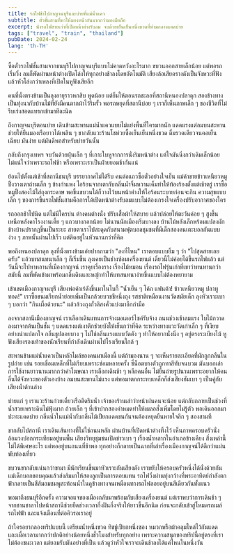 ```yaml
---
title: รถไฟช้าไปกาญจนบุรีและบ่ายที่แม่น้ำแคว
subtitle: ตั๋วชั้นสามที่พาให้มองหน้ากันมากกว่ามองมือถือ
excerpt: นั่งรถไฟสายเก่าที่เปิดหน้าต่างรับลม จบด้วยเย็นเย็นหนึ่งขวดที่ท่ามกลางแดดบ่าย
tags: ["travel", "train", "thailand"]
pubDate: 2024-02-24
lang: 'th-TH'
---
```


ซื้อตั๋วรถไฟชั้นสามจากธนบุรีไปกาญจนบุรีแบบไม่คาดหวังอะไรมาก ขบวนออกสายเล็กน้อย แต่พอรถเริ่มวิ่ง ลมก็พัดผ่านหน้าต่างเปิดโล่งให้ทุกอย่างช้าลงโดยอัตโนมัติ เสียงล้อเสียดรางดังเป็นจังหวะที่ฟังแล้วหัวโล่งกว่าเพลงที่เปิดในหูฟังเสียอีก

คนที่นั่งตรงข้ามเป็นลุงอายุราวหกสิบ พูดน้อย แต่ยิ้มให้ตอนรถชะลอที่สถานีหนองปลาดุก สองข้างทางเป็นทุ่งนากับบ้านไม้ที่ยังมีคนตากผ้าไว้ริมรั้ว พอรถหยุดที่สถานีบ่อย ๆ เราก็เห็นภาพเล็ก ๆ ของชีวิตที่ไม่รีบเร่งสอดแทรกเข้ามาทีละนิด

ถึงกาญจนบุรีตอนบ่าย เดินข้ามสะพานแม่น้ำแควแบบไม่แย่งพื้นที่ใครมากนัก แดดแรงแต่ลมบนสะพานช่วยให้ยืนมองเรือยาวได้เพลิน ๆ ขากลับแวะร้านโชห่วยซื้อเย็นเย็นหนึ่งขวด ดื่มรวดเดียวจนคอเย็นเฉียบ มันง่าย แต่มันดีพอสำหรับบ่ายวันนั้น

กลับถึงกรุงเทพฯ จบวันด้วยฝุ่นเล็ก ๆ ที่เกาะใบหูจากการนั่งริมหน้าต่าง แต่ใจมันนิ่งกว่าเดิมเล็กน้อย ไม่แน่ใจว่าเพราะรถไฟช้า หรือเพราะเราเป็นฝ่ายยอมช้ากันแน่

ย้อนไปตั้งแต่เช้าที่สถานีธนบุรี บรรยากาศไม่ได้รีบ คนต่อแถวซื้อตั๋วอย่างใจเย็น แม่ค้าขายข้าวเหนียวหมูปิ้งวางเตาถ่านเล็ก ๆ ข้างกำแพง ไอร้อนจากเตากับกลิ่นน้ำจิ้มหวานเค็มทำให้ท้องร้องตั้งแต่เช้าตรู่ เราซื้อหมูปิ้งสองไม้ใส่ถุงกระดาษ พอขึ้นขบวนได้ก็วางไว้บนหน้าต่างให้ไอร้อนระบายก่อนจะกิน ความสุขแบบเล็ก ๆ ของการขึ้นรถไฟชั้นสามคือการได้เปิดหน้าต่างรับลมแบบไม่ต้องเกรงใจเครื่องปรับอากาศของใคร

รถออกช้าไปนิด แต่ไม่มีใครบ่น ต่างคนต่างนั่ง ปรับเสื้อผ้าให้สบาย แล้วปล่อยให้ตะวันค่อย ๆ สูงขึ้นเหนือหลังคาโรงงานเตี้ย ๆ แถวบางกอกน้อย ไม่นานนักเมืองเริ่มบางลง บ้านไม้หลังเล็กพร้อมแปลงผักข้างบ้านปรากฏขึ้นเป็นระยะ สายตาเราไปสะดุดกับสนามฟุตบอลชุมชนที่มีเด็กสองคนเตะบอลกันแบบง่วง ๆ ภาพนั้นผ่านไปเร็ว แต่ติดอยู่ในหัวนานกว่าที่คิด

พอถึงหนองปลาดุก ลุงที่นั่งตรงข้ามเอ่ยปากถามว่า "ลงที่ไหน" เราตอบแบบยิ้ม ๆ ว่า "ไปสุดสายเลยครับ" แล้วบทสนทนาเล็ก ๆ ก็เริ่มขึ้น ลุงเคยเป็นช่างซ่อมเครื่องยนต์ เดี๋ยวนี้ไม่ค่อยได้ขึ้นรถไฟแล้ว แต่วันนี้จะไปหาหลานที่เมืองกาญจน์ เราคุยเรื่องราง เรื่องไม้หมอน เรื่องรถไฟรุ่นเก่าที่เขาว่าทนทานกว่าสมัยนี้ ลมที่พัดเข้ามาพร้อมกลิ่นดินและหญ้าทำให้บทสนทนาง่ายขึ้นแบบไม่ต้องพยายาม

เข้าเขตเมืองกาญจนบุรี เสียงพ่อค้าเร่ดังขึ้นมาในโบกี้ "น้ำเย็น ๆ โค้ก แฟนต้า! ข้าวเหนียวหมู ปลาทูทอด!" เราซื้อขนมเรียกน้ำย่อยเพิ่มเป็นกล้วยบวชชีหนึ่งถุง รสชาติเหมือนงานวัดสมัยเด็ก ลุงหัวเราะเบา ๆ บอกว่า "กินเผื่อด้วยนะ" แล้วล้วงถุงถั่วลิสงคั่วแบ่งมาอีกกำมือ

ลงจากสถานีเมืองกาญจน์ เราเลือกเดินแทนการจ้างมอเตอร์ไซค์รับจ้าง ถนนช่วงเช้าลมแรง ใบไม้กวาดลงมาจากต้นเป็นชั้น ๆ แดดแรงแต่เงาตึกช่วยบังให้เย็นกว่าที่คิด ระหว่างทางแวะวัดเก่าเล็ก ๆ ที่เงียบอย่างน่าแปลกใจ กลิ่นธูปลอยบาง ๆ ไม่ใช่กลิ่นแรงแบบวัดดัง ๆ ทำให้อยากนั่งนิ่ง ๆ อยู่ตรงระเบียงไม้ หูฟังเสียงรองเท้าของนักเรียนที่กำลังเดินผ่านไปโรงเรียนใกล้ ๆ

สะพานข้ามแม่น้ำแควเป็นหลักไมล์ของคนมาเมืองนี้ แต่ถ้ามองนาน ๆ จะเห็นรายละเอียดที่มักถูกกลืนในรูปถ่าย เช่น รอยเชื่อมเหล็กที่ไม่เรียบเพราะซ่อมหลายครั้ง ซี่น็อตบางตัวถูกทาสีทับจนบวม มันบอกเล่าการใช้งานยาวนานมากกว่าคำโฆษณา เราเลือกเดินช้า ๆ หลีกคนอื่น ไม่ยืนถ่ายรูปนานเพราะอยากให้คนอื่นได้จังหวะของตัวเองบ้าง ลมบนสะพานไม่แรง แต่พอมาตกกระทบเหล็กก็ส่งเสียงฮัมเบา ๆ เป็นคู่กับเสียงน้ำด้านล่าง

บ่ายแก่ ๆ เราแวะร้านก๋วยเตี๋ยวเรือติดริมน้ำ เจ้าของร้านเล่าว่าหน้าฝนคนจะน้อย แต่กลับกลายเป็นช่วงที่น้ำสวยเพราะดินไม่ฟุ้งมาก ถ้วยเล็ก ๆ ที่เข้าปากสองคำหมดทำให้เผลอสั่งเพิ่มโดยไม่รู้ตัว พอเดินออกมาปะทะแดดบ่าย กลิ่นน้ำในแม่น้ำกับกลิ่นไม้เปียกแดดชนกันจนต้องหยุดยืนหายใจลึก ๆ สองสามที

ขากลับไปสถานี เราเดินเส้นทางที่ไม่ใช่ถนนหลัก ผ่านบ้านที่เปิดหน้าต่างทิ้งไว้ เห็นภาพครอบครัวนั่งล้อมวงปอกกระเทียมอยู่บนพื้น เสียงวิทยุชุมชนเปิดข่าวเบา ๆ เรื่องน้ำหลากในอำเภอข้างเคียง สิ่งเหล่านี้ไม่ได้พิเศษอะไร แต่พออยู่บนถนนที่ช้าพอ ทุกอย่างก็กลายเป็นฉากที่เล่าเรื่องเมืองกาญจน์ได้ดีกว่าแผ่นพับท่องเที่ยว

ขบวนขากลับแน่นกว่าขามา มีนักเรียนขึ้นมาหัวเราะกันเสียงดัง เราขยับให้ครอบครัวหนึ่งได้นั่งด้วยกัน แม่เด็กบอกขอบคุณแล้วส่งส้มมาให้สองลูกเป็นการตอบแทน รถไฟวิ่งผ่านทุ่งกว้างที่พระอาทิตย์กำลังตก ฟ้ากลายเป็นสีส้มอมชมพูสะท้อนน้ำในคูข้างทางจนเหมือนทางรถไฟลอยอยู่บนสีเดียวกันทั้งแนว

พอมาถึงธนบุรีอีกครั้ง ความจอแจของเมืองกลับมาพร้อมกับเสียงเครื่องยนต์ แต่เราพบว่าการเดินช้า ๆ จากชานชาลาไปหน้าสถานีช่วยยืดช่วงเวลากึ่งฝันกึ่งจริงให้ยาวขึ้นอีกนิด ก่อนจะกลับเข้าสู่โหมดรถเมล์ รถไฟฟ้า และแจ้งเตือนที่ต่อคิวรอเราอยู่

ถ้าใครอยากลองทริปแบบนี้ เตรียมน้ำหนึ่งขวด ทิชชู่เปียกหนึ่งซอง หมวกหรือผ้าคลุมไหล่ไว้กันแดด และเผื่อเวลามากกว่าปกติอย่างน้อยหนึ่งชั่วโมงสำหรับทุกอย่าง เพราะความสนุกของทริปนี้อยู่ตรงที่เราไม่ต้องชนะเวลา แต่ยอมรับมันอย่างที่เป็น แล้วดูว่าหัวใจเราจะเดินช้าลงได้แค่ไหนในหนึ่งวัน



